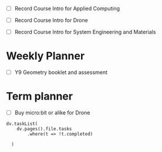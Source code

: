 - [ ] Record Course Intro for Applied Computing
- [ ] Record Course Intro for Drone
- [ ] Record Course Intro for System Engineering and Materials




# Weekly Planner
- [ ] Y9 Geometry booklet and assessment


# Term planner
- [ ] Buy micro:bit or alike for Drone

```dataviewjs
dv.taskList(
	dv.pages().file.tasks 
		.where(t => !t.completed)

  )
```
